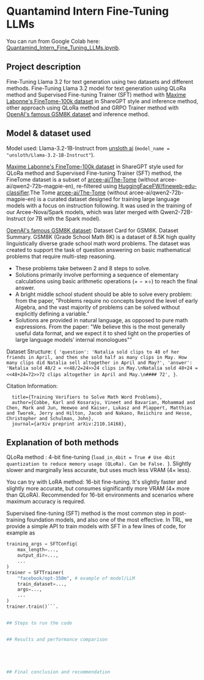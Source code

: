 # Quantamind Intern Fine-Tuning LLMs
You can run from Google Colab here: [Quantamind_Intern_Fine_Tuning_LLMs.ipynb](https://colab.research.google.com/drive/1viDzLJ1wQOq7FWUoa-D6kwl2jheB4vYV?usp=sharing).

## Project description
Fine-Tuning Llama 3.2 for text generation using two datasets and different methods.
Fine-Tuning Llama 3.2 model for text generation using QLoRa method and Supervised Fine-tuning Trainer (SFT) method with [Maxime Labonne's FineTome-100k dataset](https://huggingface.co/datasets/mlabonne/FineTome-100k) in ShareGPT style and inference method, other approach using QLoRa method and GRPO Trainer method with [OpenAI's famous GSM8K dataset](https://huggingface.co/datasets/openai/gsm8k) and inference method.


## Model & dataset used

Model used: Llama-3.2-1B-Instruct from [unsloth ai](https://unsloth.ai/) (``` model_name = "unsloth/Llama-3.2-1B-Instruct" ```).

[Maxime Labonne's FineTome-100k dataset](https://huggingface.co/datasets/mlabonne/FineTome-100k) in ShareGPT style used for QLoRa method and Supervised Fine-tuning Trainer (SFT) method, the FineTome dataset is a subset of [arcee-ai/The-Tome](https://huggingface.co/datasets/arcee-ai/The-Tome) (without arcee-ai/qwen2-72b-magpie-en), re-filtered using [HuggingFaceFW/fineweb-edu-classifier](https://huggingface.co/HuggingFaceFW/fineweb-edu-classifier).The Tome [arcee-ai/The-Tome](https://huggingface.co/datasets/arcee-ai/The-Tome) (without arcee-ai/qwen2-72b-magpie-en) is a curated dataset designed for training large language models with a focus on instruction following. It was used in the training of our Arcee-Nova/Spark models, which was later merged with Qwen2-72B-Instruct (or 7B with the Spark model).


[OpenAI's famous GSM8K dataset](https://huggingface.co/datasets/openai/gsm8k): Dataset Card for GSM8K. Dataset Summary.
GSM8K (Grade School Math 8K) is a dataset of 8.5K high quality linguistically diverse grade school math word problems. The dataset was created to support the task of question answering on basic mathematical problems that require multi-step reasoning.

- These problems take between 2 and 8 steps to solve.
- Solutions primarily involve performing a sequence of elementary calculations using basic arithmetic operations (+ − ×÷) to reach the final answer.
- A bright middle school student should be able to solve every problem: from the paper, "Problems require no concepts beyond the level of early Algebra, and the vast majority of problems can be solved without explicitly defining a variable."
- Solutions are provided in natural language, as opposed to pure math expressions. From the paper: "We believe this is the most generally useful data format, and we expect it to shed light on the properties of large language models’ internal monologues""

Dataset Structure: ``` {
    'question': 'Natalia sold clips to 48 of her friends in April, and then she sold half as many clips in May. How many clips did Natalia sell altogether in April and May?',
    'answer': 'Natalia sold 48/2 = <<48/2=24>>24 clips in May.\nNatalia sold 48+24 = <<48+24=72>>72 clips altogether in April and May.\n#### 72',
} ```.


Citation Information:
``` @article{cobbe2021gsm8k,
  title={Training Verifiers to Solve Math Word Problems},
  author={Cobbe, Karl and Kosaraju, Vineet and Bavarian, Mohammad and Chen, Mark and Jun, Heewoo and Kaiser, Lukasz and Plappert, Matthias and Tworek, Jerry and Hilton, Jacob and Nakano, Reiichiro and Hesse, Christopher and Schulman, John},
  journal={arXiv preprint arXiv:2110.14168},
 ```


## Explanation of both methods

QLoRa method : 4-bit fine-tuning (```load_in_4bit = True # Use 4bit quantization to reduce memory usage (QLoRa). Can be False. ```). Slightly slower and marginally less accurate, but uses much less VRAM (4× less). 

You can try with LoRA method: 16-bit fine-tuning. It's slightly faster and slightly more accurate, but consumes significantly more VRAM (4× more than QLoRA). Recommended for 16-bit environments and scenarios where maximum accuracy is required.

Supervised fine-tuning (SFT) method is the most common step in post-training foundation models, and also one of the most effective. In TRL, we provide a simple API to train models with SFT in a few lines of code, for example as 
``` python
training_args = SFTConfig(
    max_length=...,
    output_dir=...,
    ...
)
trainer = SFTTrainer(
    "facebook/opt-350m", # example of model/LLM
    train_dataset=...,
    args=...,
    ...
)
trainer.train()```. 


## Steps to run the code


## Results and performance comparison





## Final conclusion and recommendation




